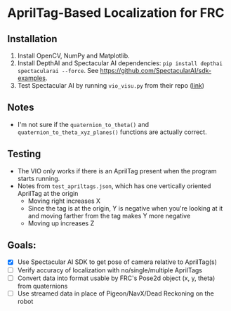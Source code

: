 # AprilTag-Based Localization for FRC

## Installation
1. Install OpenCV, NumPy and Matplotlib. 
2. Install DepthAI and Spectacular AI dependencies: `pip install depthai spectacularai --force`. See https://github.com/SpectacularAI/sdk-examples.
3. Test Spectacular AI by running `vio_visu.py` from their repo ([link](https://github.com/SpectacularAI/sdk-examples/blob/main/python/oak/vio_visu.py))

## Notes
* I'm not sure if the `quaternion_to_theta()` and `quaternion_to_theta_xyz_planes()` functions are actually correct.

## Testing
* The VIO only works if there is an AprilTag present when the program starts running.
* Notes from `test_apriltags.json`, which has one vertically oriented AprilTag at the origin
  - Moving right increases X
  - Since the tag is at the origin, Y is negative when you're looking at it and moving farther from the tag makes Y more negative
  - Moving up increases Z

## Goals:
- [x] Use Spectacular AI SDK to get pose of camera relative to AprilTag(s)
- [ ] Verify accuracy of localization with no/single/multiple AprilTags
- [ ] Convert data into format usable by FRC's Pose2d object (x, y, theta) from quaternions
- [ ] Use streamed data in place of Pigeon/NavX/Dead Reckoning on the robot